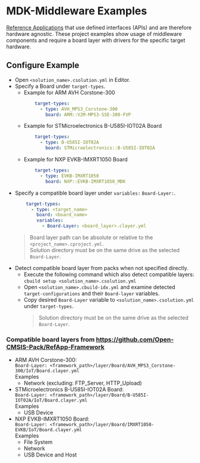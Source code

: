 # MDK-Middleware Examples

[Reference Applications](https://github.com/Open-CMSIS-Pack/cmsis-toolbox/blob/main/docs/ReferenceApplications.md) that use defined interfaces (APIs) and are therefore hardware agnostic. These project examples show usage of middleware components and require a board layer with drivers for the specific target hardware.

## Configure Example

 - Open `<solution_name>.csolution.yml` in Editor.
 - Specify a Board under `target-types`.
   - Example for ARM AVH Corstone-300
     ```yaml
         target-types:
           - type: AVH_MPS3_Corstone-300
             board: ARM::V2M-MPS3-SSE-300-FVP
     ```
   - Example for STMicroelectronics B-U585I-IOT02A Board
     ```yaml
         target-types:
           - type: B-U585I-IOT02A
             board: STMicroelectronics::B-U585I-IOT02A
     ```
   - Example for NXP EVKB-IMXRT1050 Board
     ```yaml
         target-types:
           - type: EVKB-IMXRT1050
             board: NXP::EVKB-IMXRT1050_MDK
     ```
 - Specify a compatible board layer under `variables:` `Board-Layer:`.
   ```yaml
       target-types:
         - type: <target_name>
           board: <board_name>
           variables:
             - Board-Layer: <board_layer>.clayer.yml
   ```
   >Board layer path can be absolute or relative to the `<project_name>.cproject.yml`.  
   >Solution directory must be on the same drive as the selected `Board-Layer`.
 - Detect compatible board layer from packs when not specified directly.
   - Execute the following command which also detect compatible layers:  
     `cbuild setup <solution_name>.csolution.yml`
   - Open `<solution_name>.cbuild-idx.yml` and examine detected `target-configurations` and their `Board-layer` variables.
   - Copy desired `Board-Layer` variable to `<solution_name>.csolution.yml` under `target-types`.
     >Solution directory must be on the same drive as the selected `Board-Layer`.

### Compatible board layers from https://github.com/Open-CMSIS-Pack/RefApp-Framework
 - ARM AVH Corstone-300:  
   `Board-Layer: <framework_path>/layer/Board/AVH_MPS3_Corstone-300/IoT/Board.clayer.yml`  
   Examples
    - Network (excluding: FTP_Server, HTTP_Upload)
 - STMicroelectronics B-U585I-IOT02A Board:  
   `Board-Layer: <framework_path>/layer/Board/B-U585I-IOT02A/IoT/Board.clayer.yml`  
   Examples
    - USB Device
 - NXP EVKB-IMXRT1050 Board:  
   `Board-Layer: <framework_path>/layer/Board/IMXRT1050-EVKB/IoT/Board.clayer.yml`  
   Examples
    - File System
    - Network
    - USB Device and Host
